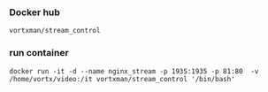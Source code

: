 
### Docker hub
```
vortxman/stream_control
```

### run container
```
docker run -it -d --name nginx_stream -p 1935:1935 -p 81:80  -v /home/vortx/video:/it vortxman/stream_control '/bin/bash'
```
